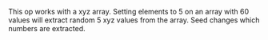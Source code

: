 This op works with a xyz array.
Setting elements to 5 on an array with 60 values will extract random 5 xyz values from the array.
Seed changes which numbers are extracted.
